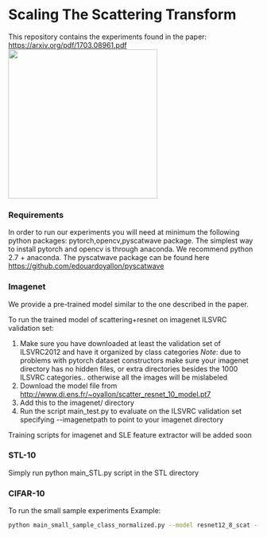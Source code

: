 # Scaling The Scattering Transform
This repository contains the experiments found in the paper: https://arxiv.org/pdf/1703.08961.pdf
<img src="https://s-media-cache-ak0.pinimg.com/564x/d4/22/b5/d422b5ca88c7a0d1035475c216e09c02.jpg" width="300">
### Requirements
In order to run our experiments you will need at minimum the following python packages: pytorch,opencv,pyscatwave package.
The simplest way to install pytorch and opencv is through anaconda. We recommend python 2.7 + anaconda.
The pyscatwave package can be found here https://github.com/edouardoyallon/pyscatwave

### Imagenet
We provide a pre-trained model similar to the one described in the paper. 

To run the trained model of scattering+resnet on imagenet ILSVRC validation set:

1) Make sure you have downloaded at least the validation set of ILSVRC2012 and have it organized by class categories
*Note*: due to problems with pytorch dataset constructors make sure your imagenet directory has no hidden files, or extra directories besides the 1000 ILSVRC categories.. otherwise all the images will be mislabeled
2) Download the model file from  http://www.di.ens.fr/~oyallon/scatter_resnet_10_model.pt7
3) Add this to the imagenet/ directory
4) Run the script main_test.py to evaluate on the ILSVRC validation set specifying --imagenetpath to point to your imagenet directory

Training scripts for imagenet and SLE feature extractor will be added soon

### STL-10
Simply run python main_STL.py script in the STL directory

### CIFAR-10
To run the small sample experiments
Example:

```bash
python main_small_sample_class_normalized.py --model resnet12_8_scat --save "test"  --seed 1 --sampleSize 500 --mul 20
```
